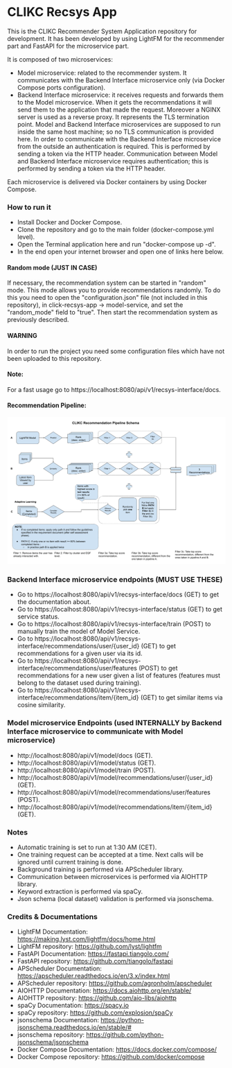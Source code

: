 # CLIKC Recsys App
This is the CLIKC Recommender System Application repository for development.
It has been developed by using LightFM for the recommender part and FastAPI
for the microservice part.

It is composed of two microservices:
- Model microservice: related to the recommender system. It communicates with the Backend Interface microservice only (via Docker Compose ports configuration).
- Backend Interface microservice: it receives requests and forwards them to the Model microservice. When it gets the recommendations it will send them to the application that made the request.
Moreover a NGINX server is used as a reverse proxy. It represents the TLS termination point. Model and Backend Interface microservices are supposed to run inside the same host machine; so no TLS communication is provided here.
In order to communicate with the Backend Interface microservice from the outside an authentication is required. This is performed by sending a token via the HTTP header.
Communication between Model and Backend Interface microservice requires authentication; this is performed by sending a token via the HTTP header.

Each microservice is delivered via Docker containers by using Docker Compose.

### How to run it
- Install Docker and Docker Compose.
- Clone the repository and go to the main folder (docker-compose.yml level).
- Open the Terminal application here and run "docker-compose up -d".
- In the end open your internet browser and open one of links here below.

#### Random mode (JUST IN CASE)
If necessary, the recommendation system can be started in "random" mode. This mode allows you to provide recommendations randomly.
To do this you need to open the "configuration.json" file (not included in this repository), in click-recsys-app -> model-service, and set the "random_mode" field to "true". Then start the recommendation system as previously described.

#### WARNING
In order to run the project you need some configuration files which have not been uploaded to this repository.

#### Note:
For a fast usage go to https://localhost:8080/api/v1/recsys-interface/docs.

#### Recommendation Pipeline:
![](docs/images/pipeline.png?raw=true)

### Backend Interface microservice endpoints (MUST USE THESE)
- Go to https://localhost:8080/api/v1/recsys-interface/docs (GET) to get the documentation about.
- Go to https://localhost:8080/api/v1/recsys-interface/status (GET) to get service status.
- Go to https://localhost:8080/api/v1/recsys-interface/train (POST) to manually train the model of Model Service.
- Go to https://localhost:8080/api/v1/recsys-interface/recommendations/user/{user_id} (GET) to get recommendations for a given user via its id.
- Go to https://localhost:8080/api/v1/recsys-interface/recommendations/user/features (POST) to get recommendations for a new user given a list of features (features must belong to the dataset used during training).
- Go to https://localhost:8080/api/v1/recsys-interface/recommendations/item/{item_id} (GET) to get similar items via cosine similarity.

### Model microservice Endpoints (used INTERNALLY by Backend Interface microservice to communicate with Model microservice)
- http://localhost:8080/api/v1/model/docs (GET).
- http://localhost:8080/api/v1/model/status (GET).
- http://localhost:8080/api/v1/model/train (POST).
- http://localhost:8080/api/v1/model/recommendations/user/{user_id} (GET).
- http://localhost:8080/api/v1/model/recommendations/user/features (POST).
- http://localhost:8080/api/v1/model/recommendations/item/{item_id} (GET).

### Notes
- Automatic training is set to run at 1:30 AM (CET).
- One training request can be accepted at a time. Next calls will be ignored until current training is done.
- Background training is performed via APScheduler library.
- Communication between microservices is performed via AIOHTTP library.
- Keyword extraction is performed via spaCy.
- Json schema (local dataset) validation is performed via 
jsonschema.

### Credits & Documentations
- LightFM Documentation: https://making.lyst.com/lightfm/docs/home.html
- LightFM repository: https://github.com/lyst/lightfm
- FastAPI Documentation: https://fastapi.tiangolo.com/
- FastAPI repository: https://github.com/tiangolo/fastapi
- APScheduler Documentation: https://apscheduler.readthedocs.io/en/3.x/index.html
- APScheduler repository: https://github.com/agronholm/apscheduler
- AIOHTTP Documentation: https://docs.aiohttp.org/en/stable/
- AIOHTTP repository: https://github.com/aio-libs/aiohttp
- spaCy Documentation: https://spacy.io
- spaCy repository: https://github.com/explosion/spaCy
- jsonschema Documentation: https://python-jsonschema.readthedocs.io/en/stable/#
- jsonschema repository: https://github.com/python-jsonschema/jsonschema
- Docker Compose Documentation: https://docs.docker.com/compose/
- Docker Compose repository: https://github.com/docker/compose


